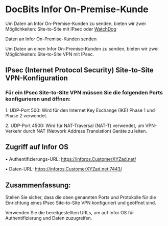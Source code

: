# DocBits Infor On-Premise-Kunde

Um Daten an Infor On-Premise-Kunden zu senden, bieten wir zwei Möglichkeiten: Site-to-Site mit IPsec oder [WatchDog](../administration-and-setup/setup/watchdog-installation.md)

Daten an Infor On-Premise-Kunden senden

Um Daten an einen Infor On-Premise-Kunden zu senden, bieten wir zwei Möglichkeiten: Site-to-Site VPN mit IPsec.

## IPsec (Internet Protocol Security) Site-to-Site VPN-Konfiguration

### Für ein IPsec Site-to-Site VPN müssen Sie die folgenden Ports konfigurieren und öffnen:

1\. UDP-Port 500: Wird für den Internet Key Exchange (IKE) Phase 1 und Phase 2 verwendet.

2\. UDP-Port 4500: Wird für NAT-Traversal (NAT-T) verwendet, um VPN-Verkehr durch NAT (Network Address Translation) Geräte zu leiten.

## Zugriff auf Infor OS

• Authentifizierungs-URL: https://inforos.CustomerXYZad.net/

• Daten-URL: https://inforos.CustomerXYZad.net:7443/

## Zusammenfassung:

Stellen Sie sicher, dass die oben genannten Ports und Protokolle für die Einrichtung eines IPsec Site-to-Site VPN konfiguriert und geöffnet sind.

Verwenden Sie die bereitgestellten URLs, um auf Infor OS für Authentifizierung und Daten zuzugreifen.
